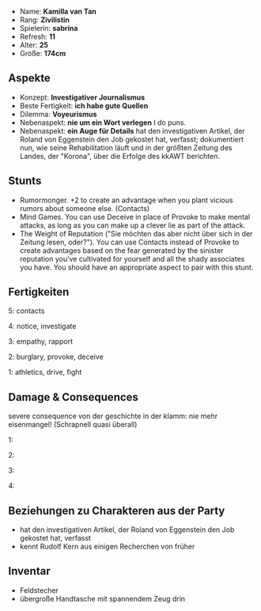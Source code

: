 * Name: **Kamilla van Tan**
* Rang: **Zivilistin**
* Spielerin: **sabrina**
* Refresh: **11**
* Alter: **25**
* Größe: **174cm**

## Aspekte

* Konzept: **Investigativer Journalismus**  
* Beste Fertigkeit: **ich habe gute Quellen**  
* Dilemma: **Voyeurismus**
* Nebenaspekt: **nie um ein Wort verlegen**
 I do puns.
* Nebenaspekt: **ein Auge für Details**
 hat den investigativen Artikel, der Roland von Eggenstein den Job gekostet hat, verfasst; dokumentiert nun, wie seine Rehabilitation läuft und in der größten Zeitung des Landes, der "Korona", über die Erfolge des kkAWT berichten.

## Stunts
* Rumormonger. +2 to create an advantage when you plant vicious rumors about someone else. (Contacts)
* Mind Games. You can use Deceive in place of Provoke to make mental attacks, as long as you can make up a clever lie as part of the attack.
* The Weight of Reputation ("Sie möchten das aber nicht über sich in der Zeitung lesen, oder?"). You can use Contacts instead of Provoke to create advantages based on the fear generated by the sinister reputation you’ve cultivated for yourself and all the shady associates you have. You should have an appropriate aspect to pair with this stunt.




## Fertigkeiten

5: contacts

4: notice, investigate 

3: empathy, rapport

2: burglary, provoke, deceive

1: athletics, drive, fight

## Damage & Consequences
severe consequence von der geschichte in der klamm: nie mehr eisenmangel! (Schrapnell quasi überall)

1:  

2:  

3: 

4: 

## Beziehungen zu Charakteren aus der Party
* hat den investigativen Artikel, der Roland von Eggenstein den Job gekostet hat, verfasst
* kennt Rudolf Kern aus einigen Recherchen von früher

## Inventar
* Feldstecher
* übergroße Handtasche mit spannendem Zeug drin
